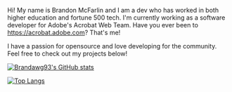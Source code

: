Hi! My name is Brandon McFarlin and I am a dev who has worked in both higher education and fortune 500 tech. I'm currently working as a software developer for Adobe's Acrobat Web Team. Have you ever been to https://acrobat.adobe.com? That's me!

I have a passion for opensource and love developing for the community. Feel free to check out my projects below!

[![Brandawg93's GitHub stats](https://github-readme-stats.vercel.app/api?username=Brandawg93)](https://github.com/Brandawg93/github-readme-stats)

[![Top Langs](https://github-readme-stats.vercel.app/api/top-langs/?username=Brandawg93)](https://github.com/Brandawg93/github-readme-stats)
